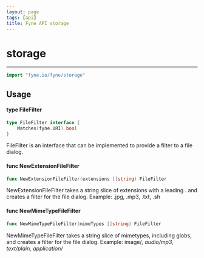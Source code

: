 ```yaml
---
layout: page
tags: [api]
title: Fyne API storage
---
```


# storage
---
```go
import "fyne.io/fyne/storage"
```

## Usage

#### type FileFilter

```go
type FileFilter interface {
	Matches(fyne.URI) bool
}
```

FileFilter is an interface that can be implemented to provide a filter to a file dialog.

#### func  NewExtensionFileFilter

```go
func NewExtensionFileFilter(extensions []string) FileFilter
```
NewExtensionFileFilter takes a string slice of extensions with a leading . and creates a filter for the file dialog. Example: .jpg, .mp3, .txt, .sh

#### func  NewMimeTypeFileFilter

```go
func NewMimeTypeFileFilter(mimeTypes []string) FileFilter
```
NewMimeTypeFileFilter takes a string slice of mimetypes, including globs, and creates a filter for the file dialog. Example: image/*, audio/mp3, text/plain, application/*
